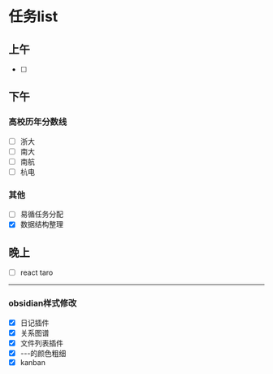 # 任务list
## 上午
- [ ] 
## 下午
### 高校历年分数线
- [ ] 浙大
- [ ] 南大
- [ ] 南航
- [ ] 杭电
### 其他
- [ ] 易循任务分配
- [x] 数据结构整理
## 晚上
- [ ] react taro
---
### obsidian样式修改
- [x] 日记插件
- [x] 关系图谱
- [x] 文件列表插件
- [x] ---的颜色粗细
- [x] kanban